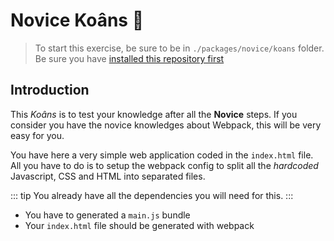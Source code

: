 # Novice Koâns :pushpin:

> To start this exercise, be sure to be in `./packages/novice/koans` folder.
> Be sure you have [installed this repository first](./README.md#install)

## Introduction

This _Koâns_ is to test your knowledge after all the **Novice** steps.
If you consider you have the novice knowledges about Webpack, this will be very easy for you.

You have here a very simple web application coded in the `index.html` file.
All you have to do is to setup the webpack config to split all the _hardcoded_ Javascript, CSS and HTML into separated files.

::: tip
You already have all the dependencies you will need for this.
:::

- You have to generated a `main.js` bundle
- Your `index.html` file should be generated with webpack
